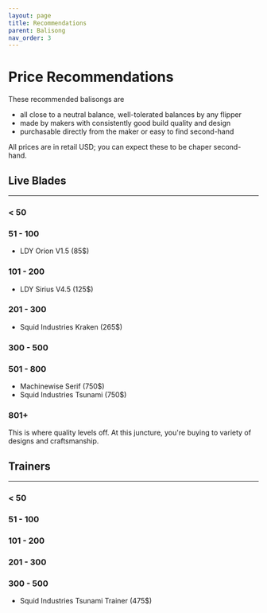 ```yaml
---
layout: page
title: Recommendations
parent: Balisong
nav_order: 3
---
```


# Price Recommendations
These recommended balisongs are 

- all close to a neutral balance, well-tolerated balances by any flipper
- made by makers with consistently good build quality and design
- purchasable directly from the maker or easy to find second-hand

All prices are in retail USD; you can expect these to be chaper second-hand.

## Live Blades
---
### < 50

### 51 - 100
- LDY Orion V1.5 (85$)

### 101 - 200
- LDY Sirius V4.5 (125$)

### 201 - 300
- Squid Industries Kraken (265$)

### 300 - 500

### 501 - 800
- Machinewise Serif (750$)
- Squid Industries Tsunami (750$)

### 801+
This is where quality levels off. At this juncture, you're buying to variety of designs and craftsmanship.

## Trainers
---
### < 50

### 51 - 100

### 101 - 200

### 201 - 300

### 300 - 500
- Squid Industries Tsunami Trainer (475$)
